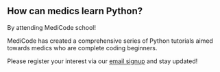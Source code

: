 ## How can medics learn Python?

By attending MediCode school!

MediCode has created a comprehensive series of Python tutorials aimed towards medics who are complete coding beginners. 

Please register your interest via our [email signup](./index.md#sign-up) and stay updated!
